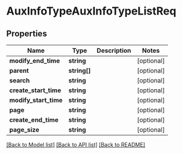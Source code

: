 # AuxInfoTypeAuxInfoTypeListReq

## Properties
Name | Type | Description | Notes
------------ | ------------- | ------------- | -------------
**modify_end_time** | **string** |  | [optional] 
**parent** | **string[]** |  | [optional] 
**search** | **string** |  | [optional] 
**create_start_time** | **string** |  | [optional] 
**modify_start_time** | **string** |  | [optional] 
**page** | **string** |  | [optional] 
**create_end_time** | **string** |  | [optional] 
**page_size** | **string** |  | [optional] 

[[Back to Model list]](../README.md#documentation-for-models) [[Back to API list]](../README.md#documentation-for-api-endpoints) [[Back to README]](../README.md)


